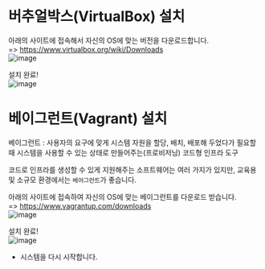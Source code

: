 # 버추얼박스(VirtualBox) 설치

아래의 사이트에 접속해서 자신의 OS에 맞는 버전을 다운로드합니다.   
=> https://www.virtualbox.org/wiki/Downloads   
![image](https://user-images.githubusercontent.com/43658658/151104195-ca43c45d-0171-4304-8db2-431e0b9907ba.png)

설치 완료!   
![image](https://user-images.githubusercontent.com/43658658/151104473-5ec8a9f3-3e32-467a-a9c0-5311acd0fc01.png)

# 베이그런트(Vagrant) 설치

베이그런트 : 사용자의 요구에 맞게 시스템 자원을 할당, 배치, 배포해 두었다가 필요할 때 시스템을 사용할 수 있는 상태로 만들어주는(프로비저닝) 코드형 인프라 도구

코드로 인프라를 생성할 수 있게 지원해주는 소프트웨어는 여러 가지가 있지만, 교육용 및 소규모 환경에서는 `베어그런트`가 좋습니다.

아래의 사이트에 접속하여 자신의 OS에 맞는 베이그런트를 다운로드 받습니다.   
=> https://www.vagrantup.com/downloads   
![image](https://user-images.githubusercontent.com/43658658/151104574-a253e87f-a245-4b15-9df1-ee6716140002.png)

설치 완료!   
![image](https://user-images.githubusercontent.com/43658658/151104875-b1b9fafb-9027-4fc4-ba33-2ab60cc98fe4.png)   
- 시스템을 다시 시작합니다.






